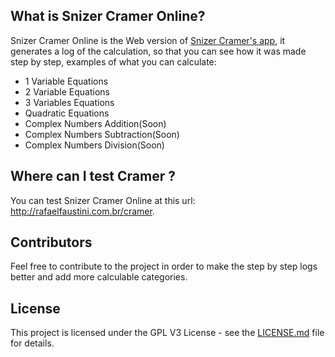 ## What is Snizer Cramer Online?

Snizer Cramer Online is the Web version of [Snizer Cramer's app](https://play.google.com/apps/testing/com.snizer.SnizerCramerAlpha), it generates a log of the calculation, so that you can see how it was made step by step, examples of what you can calculate:
* 1 Variable Equations
* 2 Variable Equations
* 3 Variables Equations
* Quadratic Equations
* Complex Numbers Addition(Soon)
* Complex Numbers Subtraction(Soon)
* Complex Numbers Division(Soon)<br>



## Where can I test Cramer ?

You can test Snizer Cramer Online at this url: http://rafaelfaustini.com.br/cramer.

## Contributors

Feel free to contribute to the project in order to make the step by step logs better and add more calculable categories.

## License

This project is licensed under the GPL V3 License - see the [LICENSE.md](LICENSE.md) file for details.

